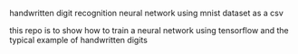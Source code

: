 handwritten digit recognition neural network using mnist dataset as a csv

this repo is to show how to train a neural network using tensorflow and the typical example of handwritten digits